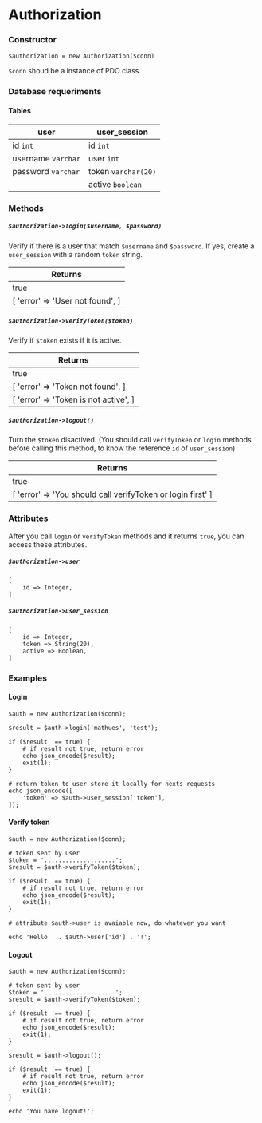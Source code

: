 # Authorization

### Constructor

`$authorization = new Authorization($conn)`

`$conn` shoud be a instance of PDO class.

### Database requeriments

#### Tables

| user | user_session |
| ---- | ------------ |
| id `int` | id `int` |
| username `varchar` | user `int` |
| password `varchar` | token `varchar(20)` |
|| active `boolean` |

### Methods

##### `$authorization->login($username, $password)`  
Verify if there is a user that match `$username` and `$password`. If yes, create a `user_session` with a random `token` string.

| Returns |
| ------ |
| true |
| [ 'error' => 'User not found', ] |

##### `$authorization->verifyToken($token)`  
Verify if `$token` exists if it is active.

| Returns |
| ------ |
| true |
| [ 'error' => 'Token not found', ] |
| [ 'error' => 'Token is not active', ] |

##### `$authorization->logout()`  
Turn the `$token` disactived. (You should call `verifyToken` or `login` methods before calling this method, to know the reference `id` of `user_session`)

| Returns |
| ------ |
| true |
| [ 'error' => 'You should call verifyToken or login first' ] |

### Attributes
After you call `login` or `verifyToken` methods and it returns `true`, you can access these attributes.

##### `$authorization->user`
````
[
	id => Integer,
]
````

##### `$authorization->user_session`
````
[
	id => Integer,
    token => String(20),
    active => Boolean,
]
````


### Examples

#### Login
````
$auth = new Authorization($conn);

$result = $auth->login('mathues', 'test');

if ($result !== true) {
	# if result not true, return error
	echo json_encode($result);
    exit(1);
}

# return token to user store it locally for nexts requests
echo json_encode([
	'token' => $auth->user_session['token'],
]);
````

#### Verify token
````
$auth = new Authorization($conn);

# token sent by user
$token = '....................';
$result = $auth->verifyToken($token);

if ($result !== true) {
	# if result not true, return error
	echo json_encode($result);
    exit(1);
}

# attribute $auth->user is avaiable now, do whatever you want

echo 'Hello ' . $auth->user['id'] . '!';
````

#### Logout
````
$auth = new Authorization($conn);

# token sent by user
$token = '....................';
$result = $auth->verifyToken($token);

if ($result !== true) {
	# if result not true, return error
	echo json_encode($result);
    exit(1);
}

$result = $auth->logout();

if ($result !== true) {
	# if result not true, return error
	echo json_encode($result);
    exit(1);
}

echo 'You have logout!';
````